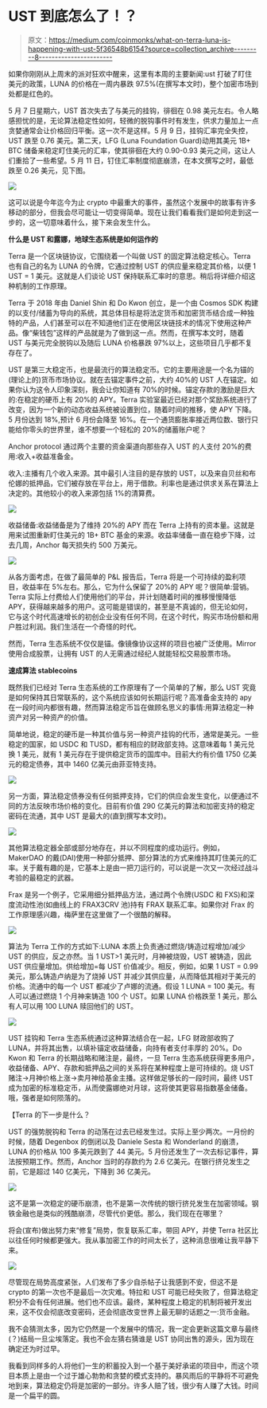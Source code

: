 # UST 到底怎么了！？

> 原文：<https://medium.com/coinmonks/what-on-terra-luna-is-happening-with-ust-5f36548b6154?source=collection_archive---------8----------------------->

如果你刚刚从上周末的派对狂欢中醒来，这里有本周的主要新闻:ust 打破了盯住美元的政策，LUNA 的价格在一周内暴跌 97.5%(在撰写本文时)，整个加密市场到处都是红色的。

5 月 7 日星期六，UST 首次失去了与美元的挂钩，徘徊在 0.98 美元左右。令人略感担忧的是，无论算法稳定性如何，轻微的脱钩事件时有发生，供求力量加上一点贪婪通常会让价格回归平衡。这一次不是这样。5 月 9 日，挂钩汇率完全失控，UST 跌至 0.76 美元。第二天，LFG (Luna Foundation Guard)动用其美元 1B+ BTC 储备来稳定盯住美元的汇率，使其徘徊在大约 0.90-0.93 美元之间，这让人们重拾了一些希望。5 月 11 日，钉住汇率制度彻底崩溃，在本文撰写之时，最低跌至 0.26 美元，见下图。

![](img/5e1b9091b2baabc06d05db0438b2afd5.png)

这可以说是今年迄今为止 crypto 中最重大的事件，虽然这个发展中的故事有许多移动的部分，但我会尽可能让一切变得简单。现在让我们看看我们是如何走到这一步的，这一切意味着什么，接下来会发生什么。

**什么是 UST 和露娜，地球生态系统是如何运作的**

Terra 是一个区块链协议，它围绕着一个叫做 UST 的固定算法稳定核心。Terra 也有自己的名为 LUNA 的令牌，它通过控制 UST 的供应量来稳定其价格，以便 1 UST = 1 美元。这就是人们谈论 UST 保持联系汇率时的意思。稍后将详细介绍这种机制的工作原理。

Terra 于 2018 年由 Daniel Shin 和 Do Kwon 创立，是一个由 Cosmos SDK 构建的以支付/储蓄为导向的系统，其总体目标是将法定货币和加密货币结合成一种独特的产品，人们甚至可以在不知道他们正在使用区块链技术的情况下使用这种产品。像“柴钱包”这样的产品就是为了做到这一点。然而，在撰写本文时，随着 UST 与美元完全脱钩以及随后 LUNA 价格暴跌 97%以上，这些项目几乎都不复存在了。

UST 是第三大稳定币，也是最流行的算法稳定币。它的主要用途是一个名为锚的(理论上的)货币市场协议。就在去锚定事件之前，大约 40%的 UST 人在锚定。如果你认为这令人印象深刻，我会让你知道有 70%的时候。锚定存款的激励是巨大的:在稳定的硬币上有 20%的 APY。Terra 实验室最近已经对那个奖励系统进行了改变，因为一个新的动态收益系统被设置到位，随着时间的推移，使 APY 下降。5 月份达到 18%,预计 6 月份会降至 16%。在一个通货膨胀率接近两位数、银行只能给你零头的世界里，谁不想要一个轻松的 20%的储蓄账户呢？

Anchor protocol 通过两个主要的资金渠道向那些存入 UST 的人支付 20%的费用:收入+收益准备金。

收入:主播有几个收入来源。其中最引人注目的是存放的 UST，以及来自贝丝和布伦娜的抵押品，它们被存放在平台上，用于借款。利率也是通过供求关系在算法上决定的。其他较小的收入来源包括 1%的清算费。

![](img/6d095e441b9bf6f2aee83ca98ac4a975.png)

收益储备:收益储备是为了维持 20%的 APY 而在 Terra 上持有的资本量。这就是用来试图重新盯住美元的 1B+ BTC 基金的来源。收益率储备一直在稳步下降，过去几周，Anchor 每天损失约 500 万美元。

![](img/054eb098060ef916738fdfc75e5b38e8.png)

从各方面考虑，在做了最简单的 P&L 报告后，Terra 将是一个可持续的盈利项目，收益率在 5%左右。那么，它为什么保留了 20%的 APY 呢？很简单:营销。Terra 实际上付费给人们使用他们的平台，并计划随着时间的推移慢慢降低 APY，获得越来越多的用户。这可能是错误的，甚至是不真诚的，但无论如何，它与这个时代高速增长的初创企业没有任何不同，在这个时代，购买市场份额和用户胜过利润。我们生活在一个奇怪的时代。

然而，Terra 生态系统不仅仅是锚。像镜像协议这样的项目也被广泛使用。Mirror 使用合成股票，让拥有 UST 的人无需通过经纪人就能轻松交易股票市场。

**速成算法 stablecoins**

既然我们已经对 Terra 生态系统的工作原理有了一个简单的了解，那么 UST 究竟是如何保持其日常联系的，这个系统应该如何长期运行呢？高准备金支持的 apy 在一段时间内都很有趣，然而算法稳定币旨在做顾名思义的事情:用算法稳定一种资产对另一种资产的价值。

简单地说，稳定的硬币是一种其价值与另一种资产挂钩的代币，通常是美元。一些稳定的国家，如 USDC 和 TUSD，都有相应的财政部支持。这意味着每 1 美元兑换 1 美元，就有 1 美元存在于提供稳定货币的国库中。目前大约有价值 1750 亿美元的稳定债券，其中 1460 亿美元由菲亚特支持。

![](img/d8802a04777bfba492ab6a36841c62cb.png)

另一方面，算法稳定债券没有任何抵押支持，它们的供应会发生变化，以便通过不同的方法反映市场价格的变化。目前有价值 290 亿美元的算法和加密支持的稳定密码在流通，其中 UST 是最大的(直到撰写本文时)。

![](img/dc6618582dcc23f076b624255b1b94ad.png)

其他算法稳定器全部或部分地存在，并以不同程度的成功运行。例如，MakerDAO 的戴(DAI)使用一种部分抵押、部分算法的方式来维持其盯住美元的汇率。关于戴有趣的是，它基本上是由一把刀运行的，可以说是一次又一次经过战斗考验的最稳定的武器。

Frax 是另一个例子，它采用细分抵押品方法，通过两个令牌(USDC 和 FXS)和深度流动性池(如曲线上的 FRAX3CRV 池)持有 FRAX 联系汇率。如果你对 Frax 的工作原理感兴趣，梅萨里在这里做了一个很酷的解释。

![](img/ff7dd590281d9d35748e4c99c8acb1bf.png)

算法为 Terra 工作的方式如下:LUNA 本质上负责通过燃烧/铸造过程增加/减少 UST 的供应，反之亦然。当 1 UST>1 美元时，月神被烧毁，UST 被铸造，因此 UST 供应量增加。供给增加=每 UST 价值减少。相反，例如，如果 1 UST = 0.99 美元，那么铸造卢纳是为了烧掉 UST 并减少其供应量，从而降低其相对于美元的价格。流通中的每一个 UST 都减少了卢娜的流通。假设 1 LUNA = 100 美元。有人可以通过燃烧 1 个月神来铸造 100 个 UST。如果 LUNA 价格跌至 1 美元，那么有人可以用 100 LUNA 赎回他们的 UST。

![](img/e6d8bdcbaf1654885cf464587aa19826.png)

UST 挂钩和 Terra 生态系统通过这种算法结合在一起，LFG 财政部收购了 LUNA，并将其出售，以填补锚定收益储备，向持有者支付丰厚的 20%。Do Kwon 和 Terra 的长期战略和赌注是，最终，一旦 Terra 生态系统获得更多用户，收益储备、APY、存款和抵押品之间的关系将在某种程度上是可持续的。烧 UST 赌注->月神价格上涨->卖月神给基金主播。这样做足够长的一段时间，最终 UST 成为加密的标准稳定币，从而使露娜绝对月球，这将使其更容易指数基金储备。哦，强者是如何陨落的。

【Terra 的下一步是什么？

UST 的强势脱钩和 Terra 的动荡在过去已经发生过。实际上至少两次。一月份的时候，随着 Degenbox 的倒闭以及 Daniele Sesta 和 Wonderland 的崩溃，LUNA 的价格从 100 多美元跌到了 44 美元。5 月份还发生了一次去标记事件，算法按预期工作。然而，Anchor 当时的存款约为 2.6 亿美元。在银行挤兑发生之前，它是超过 140 亿美元，下降到 36 亿美元。

![](img/65f152cc36fa5c28036602eb554a380c.png)

这不是第一次稳定的硬币崩溃，也不是第一次传统的银行挤兑发生在加密领域。钢铁金融也是类似的残酷崩溃，尽管代价更低。那么，我们现在在哪里？

将会(宣布)做出努力来“修复”局势，恢复联系汇率，带回 APY，并使 Terra 社区比以往任何时候都更强大。我从事加密工作的时间太长了，这种消息很难让我平静下来。

![](img/86a73623496da74c78c5bcb6738208af.png)

尽管现在局势高度紧张，人们发布了多少自杀帖子让我感到不安，但这不是 crypto 的第一次也不是最后一次灾难。特拉和 UST 可能已经失败了，但算法稳定积分不会有任何进展。他们也不应该。最终，某种程度上稳定的机制将被开发出来，这不仅会彻底改变密码，还会彻底改变世界上最无聊的话题之一:货币金融。

我不会猜测太多，因为它仍然是一个发展中的情况，我一定会更新这篇文章与最终(？)结局一旦尘埃落定。我也不会左猜右猜谁是 UST 协同出售的源头，因为现在确定还为时过早。

我看到同样多的人将他们一生的积蓄投入到一个基于美好承诺的项目中，而这个项目本质上是由一个过于雄心勃勃和贪婪的模式支持的。暴风雨后的平静将不可避免地到来，算法稳定仍将是加密的一部分。许多人赔了钱，很少有人赚了大钱。时间是一个扁平的圆。